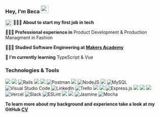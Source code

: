 ### Hey, I'm Beca <img src="https://media.giphy.com/media/hvRJCLFzcasrR4ia7z/giphy.gif" width="25px">
<a href="https://discord.gg/XTW52Kt">
  <img align="left" alt="" width="22px" src="" />
</a>

**👩🏼‍💻 About to start my first job in tech**

**👩🏼‍🎨 Professional experience in** Product Development & Production Managment in Fashion

**👩🏼‍🎓 Studied Software Engineering at [Makers Academy](https://makers.tech/)**

**🌱 I’m currently learning** TypeScript & Vue

### Technologies & Tools
<p>
  <img src="https://img.shields.io/badge/Jest-C21325?style=for-the-badge&logo=jest&logoColor=white&style=plastic" /> 
  <img src="https://img.shields.io/badge/Ruby-CC0000?style=for-the-badge&logo=ruby&logoColor=white&style=plastic" /> 
  <img alt="Rails" src="https://img.shields.io/badge/Rails-%23CC0000.svg?style=for-the-badge&logo=ruby-on-rails&logoColor=white&style=plastic"/> 
  <img src="https://img.shields.io/badge/Rspec-CC0000?style=for-the-badge&logo=RubyGems&logoColor=white&style=plastic" />
  <img src="https://img.shields.io/badge/HTML-E34F26?style=for-the-badge&logo=html5&logoColor=white&style=plastic" /> 
    <img alt="Postman" src="https://img.shields.io/badge/Postman-FF6C37?style=for-the-badge&logo=postman&logoColor=red&style=plastic" /> 
  <img src="https://img.shields.io/badge/JavaScript-F7DF1E?style=for-the-badge&logo=javascript&logoColor=black&style=plastic" /> 
  <img alt="NodeJS" src="https://img.shields.io/badge/node.js-%2343853D.svg?style=for-the-badge&logo=node-dot-js&logoColor=white&style=plastic"/> 
  <img src="https://img.shields.io/badge/-Travis%20CI-{3EAAAF}?logo=Travis&logoColor=&style=plastic" /> 
    <img alt="MySQL" src="https://img.shields.io/badge/MySQL-%2300f.svg?style=for-the-badge&logo=mysql&logoColor=white&style=plastic&badge-color=black" />
  <img alt="Visual Studio Code" src="https://img.shields.io/badge/VisualStudioCode-0078d7.svg?style=for-the-badge&logo=visual-studio-code&logoColor=white&style=plastic"/> 
  <img alt="LinkedIn" src="https://img.shields.io/badge/linkedin-%230077B5.svg?style=for-the-badge&logo=linkedin&logoColor=white&style=plastic"/> 
  <img alt="Trello" src="https://img.shields.io/badge/Trello-%23026AA7.svg?style=for-the-badge&logo=Trello&logoColor=white&style=plastic"/>
  <img src="https://img.shields.io/badge/CSS-1572B6?style=for-the-badge&logo=css3&logoColor=white&style=plastic"> 
  <img src="https://img.shields.io/badge/PostgreSQL-316192?style=for-the-badge&logo=postgresql&logoColor=white&style=plastic" /> 
  <img alt="Express.js" src="https://img.shields.io/badge/Express.js-%23404d59.svg?style=for-the-badge&logo=express&logoColor=%2361DAFB&style=lastic"/> 
  <img src="https://img.shields.io/badge/React-20232A?style=for-the-badge&logo=react&logoColor=61DAFB&style=plastic" /> 
  <img src="https://img.shields.io/badge/GitHub-100000?style=for-the-badge&logo=github&logoColor=white&style=plastic" /> 
  <img src="https://img.shields.io/badge/Markdown-000000?style=for-the-badge&logo=markdown&logoColor=white&style=plastic"> 
  <img alt="Vercel" src="https://img.shields.io/badge/vercel-%23000000.svg?style=for-the-badge&logo=vercel&logoColor=white&style=plastic" /> 
  <img alt="Slack" src="https://img.shields.io/badge/Slack-4A154B?style=for-the-badge&logo=slack&logoColor=white&style=plastic" /> 
  <img alt="ESLint" src="https://img.shields.io/badge/ESLint-4B3263?style=for-the-badge&logo=eslint&logoColor=white&style=plastic" />
  <img src="https://img.shields.io/badge/Bootstrap-563D7C?style=for-the-badge&logo=bootstrap&logoColor=white&style=plastic" />  
  <img src="https://img.shields.io/badge/Heroku-430098?style=for-the-badge&logo=heroku&logoColor=white&style=plastic" /> 
  <img alt="Jasmine" src="https://img.shields.io/badge/jasmine-%238A4182.svg?style=for-the-badge&logo=jasmine&logoColor=white&style=plastic" /> 
  <img alt="Mocha" src="https://img.shields.io/badge/-Mocha-%238D6748?style=for-the-badge&logo=Mocha&logoColor=white&style=plastic" /> 
  
</p>


**To learn more about my background and experience take a look at my GitHub [CV](https://github.com/beca-g/CV)**


<!--
**beca-g/beca-g** is a ✨ _special_ ✨ repository because its `README.md` (this file) appears on your GitHub profile.

Here are some ideas to get you started:
**💻 I’m currently working on** a mini game with another Maker
- 🔭 I’m currently working on ...
- 🌱 I’m currently learning ...
- 👯 I’m looking to collaborate on ...
- 🤔 I’m looking for help with ...
- 💬 Ask me about ...
- 📫 How to reach me: ...
- 😄 Pronouns: ...
- ⚡ Fun fact: ...
-->
